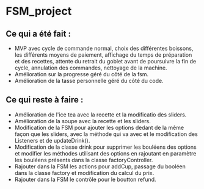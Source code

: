 # FSM_project

## Ce qui a été fait :
- MVP avec cycle de commande normal, choix des différentes boissons, les différents moyens de paiement, affichage du temps de préparation et des recettes, attente du retrait du goblet avant de poursuivre la fin de cycle, annulation des commandes, nettoyage de la machine.
- Amélioration sur la progresse géré du côté de la fsm.
- Amélioration de la tasse personnelle géré du côté du code. 


## Ce qui reste à faire :
- Amélioration de l'ice tea avec la recette et la modificatio des sliders. 
- Amélioration de la soupe avec la recette et les sliders. 
- Modification de la FSM pour ajouter les options dedant de la même façon que les sliders, avec la méthode qui va avec et le modification des Listeners et de updateDrink().
- Modification de la classe drink pour supprimer les bouléens des options et modifier les méthodes utilisant des options en rajoutant en paramètre les bouléens présents dans la classe factoryController.
- Rajouter dans la FSM les actions pour addCup, passage du booléen dans la classe factory et modification du calcul du prix.
- Rajouter dans la FSM le contrôle pour le boutton refund.  



